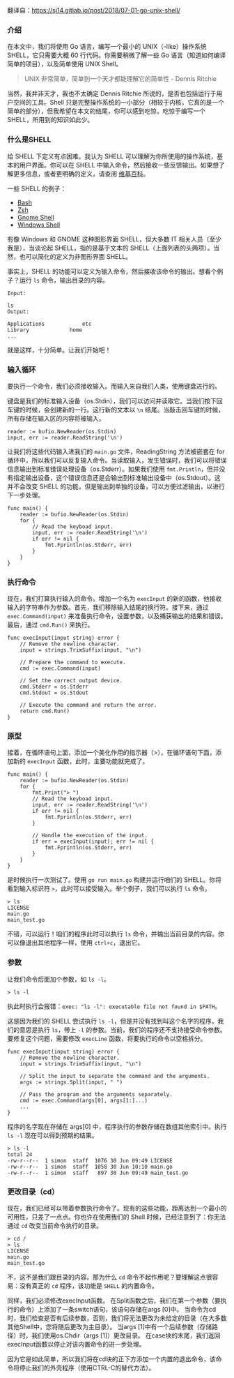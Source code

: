 翻译自：https://sj14.gitlab.io/post/2018/07-01-go-unix-shell/



### 介绍



在本文中，我们将使用 Go 语言，编写一个最小的 UNIX（-like）操作系统 SHELL，它只需要大概 60 行代码。你需要稍微了解一些 Go 语言（知道如何编译简单的项目），以及简单使用 UNIX Shell。



> UNIX 非常简单，简单到一个天才都能理解它的简单性 - Dennis Ritchie



当然，我并非天才，我也不太确定 Dennis Ritchie 所说的，是否也包括运行于用户空间的工具。Shell 只是完整操作系统的一小部分（相较于内核，它真的是一个简单的部分），但我希望在本文的结尾，你可以感到吃惊，吃惊于编写一个 SHELL，所用到的知识如此少。



### 什么是SHELL



给 SHELL 下定义有点困难。我认为 SHELL 可以理解为你所使用的操作系统，基本的用户界面。你可以在 SHELL 中输入命令，然后接收一些反馈输出。如果想了解更多信息，或者更明确的定义，请查阅 [维基百科](https://en.wikipedia.org/wiki/Shell_(computing))。



一些 SHELL 的例子：



- [Bash](https://en.wikipedia.org/wiki/Bash_(Unix_shell))
- [Zsh](https://en.wikipedia.org/wiki/Z_shell)
- [Gnome Shell](https://en.wikipedia.org/wiki/GNOME_Shell)
- [Windows Shell](https://en.wikipedia.org/wiki/Windows_shell)



有像 Windows 和 GNOME 这种图形界面 SHELL，但大多数 IT 相关人员（至少我是），当谈论起 SHELL，指的是基于文本的 SHELL（上面列表的头两项）。当然，也可以简化的定义为非图形界面 SHELL。



事实上，SHELL 的功能可以定义为输入命令，然后接收该命令的输出。想看个例子？运行 `ls` 命令，输出目录的内容。



```
Input:

ls
Output:

Applications			etc
Library				home
...
```



就是这样，十分简单。让我们开始吧！



### 输入循环



要执行一个命令，我们必须接收输入。而输入来自我们人类，使用键盘进行的。



键盘是我们的标准输入设备（os.Stdin），我们可以访问并读取它。当我们按下回车键的时候，会创建新的一行。这行新的文本以 `\n` 结尾。当敲击回车键的时候，所有存储在输入区的内容将被输入。



```
reader := bufio.NewReader(os.Stdin)
input, err := reader.ReadString('\n')
```



让我们将这些代码输入进我们的 `main.go` 文件，ReadingString 方法被嵌套在 for 循环中，所以我们可以反复输入命令。当读取输入，发生错误时，我们可以将错误信息输出到标准错误处理设备（os.Stderr）。如果我们使用 `fmt.Println`，但并没有指定输出设备，这个错误信息还是会输出到标准输出设备中（os.Stdout）。这并不会改变 SHELL 的功能，但是输出到单独的设备，可以方便过滤输出，以进行下一步处理。



```
func main() {
    reader := bufio.NewReader(os.Stdin)
    for {
        // Read the keyboad input.
        input, err := reader.ReadString('\n')
        if err != nil {
            fmt.Fprintln(os.Stderr, err)
        }
    }
}
```



### 执行命令



现在，我们打算执行输入的命令。增加一个名为 `execInput` 的新的函数，他接收输入的字符串作为参数。首先，我们移除输入结尾的换行符。接下来，通过  `exec.Command(input)` 来准备执行命令，设置参数，以及捕获输出的结果和错误。最后，通过 `cmd.Run()` 来执行。



```
func execInput(input string) error {
    // Remove the newline character.
    input = strings.TrimSuffix(input, "\n")

    // Prepare the command to execute.
    cmd := exec.Command(input)

    // Set the correct output device.
    cmd.Stderr = os.Stderr
    cmd.Stdout = os.Stdout

    // Execute the command and return the error.
    return cmd.Run()
}
```



### 原型



接着，在循环语句上面，添加一个美化作用的指示器（>），在循环语句下面，添加新的 `execInput` 函数，此时，主要功能就完成了。



```
func main() {
    reader := bufio.NewReader(os.Stdin)
    for {
        fmt.Print("> ")
        // Read the keyboad input.
        input, err := reader.ReadString('\n')
        if err != nil {
            fmt.Fprintln(os.Stderr, err)
        }

        // Handle the execution of the input.
        if err = execInput(input); err != nil {
            fmt.Fprintln(os.Stderr, err)
        }
    }
}
```



是时候执行一次测试了。使用 `go run main.go` 构建并运行咱们的 SHELL。你将看到输入标识符 `>`，此时可以接受输入。举个例子，我们可以执行 `ls` 命令。



```
> ls
LICENSE
main.go
main_test.go
```



不错，可以运行！咱们的程序此时可以执行 `ls` 命令，并输出当前目录的内容。你可以像退出其他程序一样，使用 `ctrl+c`，退出它。



### 参数



让我们命令后面加个参数，如 `ls -l`。

```
> ls -l
```

执此时执行会报错：`exec: "ls -l": executable file not found in $PATH`。



这是因为我们的 SHELL 尝试执行 `ls -l`，但是并没有找到叫这个名字的程序。我们的意思是执行 `ls`，带上 `-l` 的参数。当前，我们的程序还不支持接受命令参数。要修复这个问题，需要修改 `execLine` 函数，将要执行的命令以空格拆分。

```
func execInput(input string) error {
    // Remove the newline character.
    input = strings.TrimSuffix(input, "\n")

    // Split the input to separate the command and the arguments.
    args := strings.Split(input, " ")

    // Pass the program and the arguments separately.
    cmd := exec.Command(args[0], args[1:]...)
    ...
}
```



程序的名字现在存储在 args[0] 中，程序执行的参数存储在数组其他索引中。执行 `ls -l` 现在可以得到预期的结果。



```
> ls -l
total 24
-rw-r--r--  1 simon  staff  1076 30 Jun 09:49 LICENSE
-rw-r--r--  1 simon  staff  1058 30 Jun 10:10 main.go
-rw-r--r--  1 simon  staff   897 30 Jun 09:49 main_test.go
```



### 更改目录（cd）



现在，我们已经可以带着参数执行命令了。现有的这些功能，距离达到一个最小的可用性，只差了一点点。你也许在使用我们的 Shell 时候，已经注意到了：你无法通过  `cd` 改变当前命令执行的目录。



```
> cd /
> ls
LICENSE
main.go
main_test.go
```



不，这不是我们跟目录的内容。那为什么 `cd` 命令不起作用呢？要理解这点很容易：没有真正的 `cd` 程序，该功能是 `SHELL` 的内置命令。



同样，我们必须修改execInput函数。 在Split函数之后，我们在第一个参数（要执行的命令）上添加了一条switch语句，该语句存储在args [0]中。 当命令为cd时，我们检查是否有后续参数，否则，我们将无法更改为未给定的目录（在大多数其他Shell中，您将随后更改为主目录）。 当args [1]中有一个后续参数（存储路径）时，我们使用os.Chdir（args [1]）更改目录。 在case块的末尾，我们返回execInput函数以停止对该内置命令的进一步处理。



因为它是如此简单，所以我们将在cd块的正下方添加一个内置的退出命令，该命令将停止我们的外壳程序（使用CTRL-C的替代方法）。







